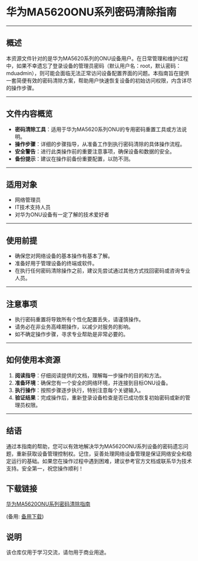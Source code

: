 # 华为MA5620ONU系列密码清除指南

---

## 概述

本资源文件针对的是华为MA5620系列的ONU设备用户。在日常管理和维护过程中，如果不幸遗忘了登录设备的管理员密码（默认用户名：root，默认密码：mduadmin），则可能会面临无法正常访问设备配置界面的问题。本指南旨在提供一套简便有效的密码清除方案，帮助用户快速恢复设备的初始访问权限，内含详尽的操作步骤。

---

## 文件内容概览

- **密码清除工具**：适用于华为MA5620系列ONU的专用密码重置工具或方法说明。
- **操作步骤**：详细的步骤指导，从准备工作到执行密码清除的具体操作流程。
- **安全警告**：进行此类操作前的重要注意事项，确保设备和数据的安全。
- **备份提示**：建议在操作前备份重要配置，以防不测。

---

## 适用对象

- 网络管理员
- IT技术支持人员
- 对华为ONU设备有一定了解的技术爱好者

---

## 使用前提

- 确保您对网络设备的基本操作有基本了解。
- 准备好用于管理设备的终端或软件。
- 在执行任何密码清除操作之前，建议先尝试通过其他方式找回密码或咨询专业人员。

---

## 注意事项

- 执行密码重置将导致所有个性化配置丢失，请谨慎操作。
- 请务必在非业务高峰期操作，以减少对服务的影响。
- 如不确定操作步骤，寻求专业帮助是非常必要的。

---

## 如何使用本资源

1. **阅读指导**：仔细阅读提供的文档，理解每一步操作的目的和方法。
2. **准备环境**：确保您有一个安全的网络环境，并连接到目标ONU设备。
3. **执行操作**：按照步骤逐步执行，特别注意每个关键输入。
4. **验证结果**：完成操作后，重新登录设备检查是否已成功恢复初始密码或新的管理员权限。

---

## 结语

通过本指南的帮助，您可以有效地解决华为MA5620ONU系列设备的密码遗忘问题，重新获取设备管理控制权。记住，妥善处理网络设备管理是保证网络安全和稳定运行的基础。如果您在操作过程中遇到困难，建议参考官方文档或联系华为技术支持。安全第一，祝您操作顺利！

## 下载链接
[华为MA5620ONU系列密码清除指南](https://pan.quark.cn/s/2446fe2be86d) 

(备用: [备用下载](https://pan.baidu.com/s/1UaT6kIa7oNU8VZusTNbY5w?pwd=1234))

## 说明

该仓库仅用于学习交流，请勿用于商业用途。
